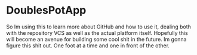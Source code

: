 # DoublesPotApp
So Im using this to learn more about GitHub and how to use it, dealing both with the repository VCS as well as the actual platform itself. Hopefully this will become an avenue for building some cool shit in the future. Im gonna figure this shit out. One foot at a time and one in front of the other. 
